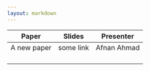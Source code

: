```yaml
---
layout: markdown
---
```


|  Paper  |  Slides     |   Presenter    |
|  -----  |  ---        |  ---           |
|    A new paper   |   some link    |  Afnan Ahmad     |
|       |       |       |
|       |       |       |
|       |       |       |
|       |       |       |

